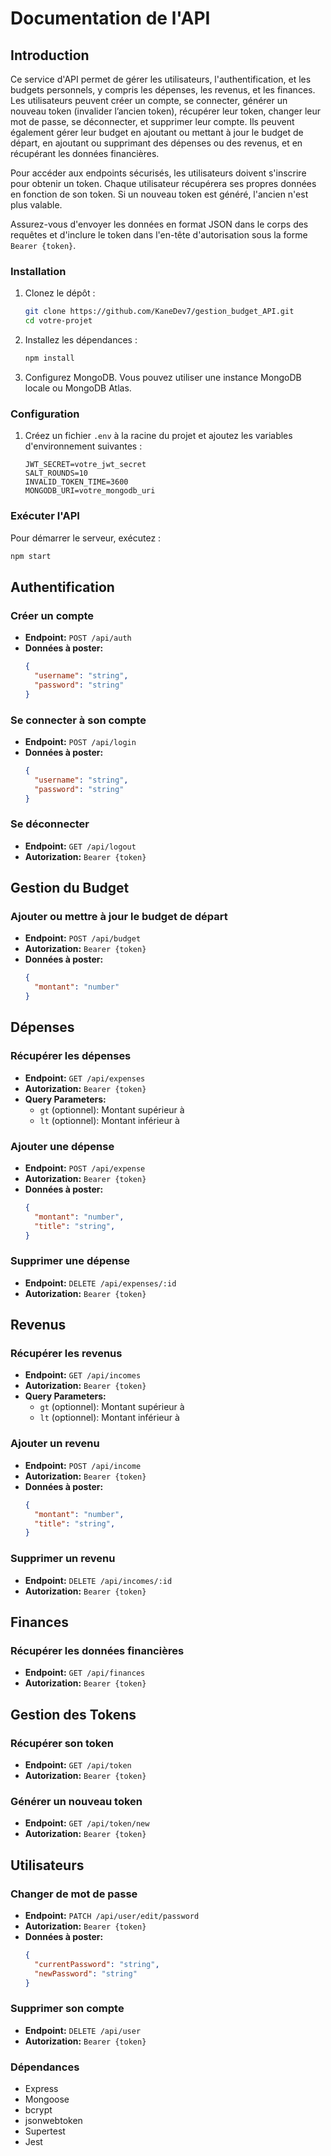 # Documentation de l'API

## Introduction

Ce service d'API permet de gérer les utilisateurs, l'authentification, et les budgets personnels, y compris les dépenses, les revenus, et les finances. Les utilisateurs peuvent créer un compte, se connecter, générer un nouveau token (invalider l’ancien token), récupérer leur token, changer leur mot de passe, se déconnecter, et supprimer leur compte. Ils peuvent également gérer leur budget en ajoutant ou mettant à jour le budget de départ, en ajoutant ou supprimant des dépenses ou des revenus, et en récupérant les données financières.

Pour accéder aux endpoints sécurisés, les utilisateurs doivent s'inscrire pour obtenir un token. Chaque utilisateur récupérera ses propres données en fonction de son token. Si un nouveau token est généré, l'ancien n'est plus valable.

Assurez-vous d'envoyer les données en format JSON dans le corps des requêtes et d'inclure le token dans l'en-tête d'autorisation sous la forme `Bearer {token}`.





### Installation

1. Clonez le dépôt :
   ```bash
   git clone https://github.com/KaneDev7/gestion_budget_API.git
   cd votre-projet
   ```

2. Installez les dépendances :
   ```bash
   npm install
   ```

3. Configurez MongoDB. Vous pouvez utiliser une instance MongoDB locale ou MongoDB Atlas.

### Configuration

1. Créez un fichier `.env` à la racine du projet et ajoutez les variables d'environnement suivantes :
   ```
   JWT_SECRET=votre_jwt_secret
   SALT_ROUNDS=10
   INVALID_TOKEN_TIME=3600
   MONGODB_URI=votre_mongodb_uri
   ```

### Exécuter l'API

Pour démarrer le serveur, exécutez :
```bash
npm start
```


## Authentification

### Créer un compte
- **Endpoint:** `POST /api/auth`
- **Données à poster:**
  ```json
  {
    "username": "string",
    "password": "string"
  }
  ```

### Se connecter à son compte
- **Endpoint:** `POST /api/login`
- **Données à poster:**
  ```json
  {
    "username": "string",
    "password": "string"
  }
  ```

### Se déconnecter
- **Endpoint:** `GET /api/logout`
- **Autorization:** `Bearer {token}`

## Gestion du Budget

### Ajouter ou mettre à jour le budget de départ
- **Endpoint:** `POST /api/budget`
- **Autorization:** `Bearer {token}`
- **Données à poster:**
  ```json
  {
    "montant": "number"
  }
  ```

## Dépenses

### Récupérer les dépenses
- **Endpoint:** `GET /api/expenses`
- **Autorization:** `Bearer {token}`
- **Query Parameters:**
  - `gt` (optionnel): Montant supérieur à
  - `lt` (optionnel): Montant inférieur à

### Ajouter une dépense
- **Endpoint:** `POST /api/expense`
- **Autorization:** `Bearer {token}`
- **Données à poster:**
  ```json
  {
    "montant": "number",
    "title": "string",
  }
  ```

### Supprimer une dépense
- **Endpoint:** `DELETE /api/expenses/:id`
- **Autorization:** `Bearer {token}`

## Revenus

### Récupérer les revenus
- **Endpoint:** `GET /api/incomes`
- **Autorization:** `Bearer {token}`
- **Query Parameters:**
  - `gt` (optionnel): Montant supérieur à
  - `lt` (optionnel): Montant inférieur à

### Ajouter un revenu
- **Endpoint:** `POST /api/income`
- **Autorization:** `Bearer {token}`
- **Données à poster:**
  ```json
  {
    "montant": "number",
    "title": "string",
  }
  ```

### Supprimer un revenu
- **Endpoint:** `DELETE /api/incomes/:id`
- **Autorization:** `Bearer {token}`

## Finances

### Récupérer les données financières
- **Endpoint:** `GET /api/finances`
- **Autorization:** `Bearer {token}`

## Gestion des Tokens

### Récupérer son token
- **Endpoint:** `GET /api/token`
- **Autorization:** `Bearer {token}`

### Générer un nouveau token
- **Endpoint:** `GET /api/token/new`
- **Autorization:** `Bearer {token}`

## Utilisateurs

### Changer de mot de passe
- **Endpoint:** `PATCH /api/user/edit/password`
- **Autorization:** `Bearer {token}`
- **Données à poster:**
  ```json
  {
    "currentPassword": "string",
    "newPassword": "string"
  }
  ```

### Supprimer son compte
- **Endpoint:** `DELETE /api/user`
- **Autorization:** `Bearer {token}`

### Dépendances

- Express
- Mongoose
- bcrypt
- jsonwebtoken
- Supertest
- Jest
